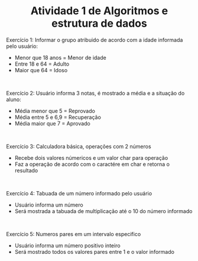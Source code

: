<h1 align='center'> Atividade 1 de Algoritmos e estrutura de dados </h1>

Exercício 1: Informar o grupo atribuido de acordo com a idade informada pelo usuário:
<ul>
  <li>Menor que 18 anos = Menor de idade</li>
  <li>Entre 18 e 64 = Adulto</li> 
  <li>Maior que 64 = Idoso</li>
</ul>
<br>

Exercício 2: Usuário informa 3 notas, é mostrado a média e a situação do aluno:
<ul>
  <li>Média menor que 5 = Reprovado</li>
  <li>Média entre 5 e 6,9 = Recuperação</li>
  <li>Média maior que 7 = Aprovado</li>
</ul>
<br>

Exercício 3: Calculadora básica, operações com 2 números
<ul>
  <li>Recebe dois valores númericos e um valor char para operação</li>
  <li>Faz a operação de acordo com o caractére em char e retorna o resultado</li>
</ul>
<br>

Exercício 4: Tabuada de um número informado pelo usuário
<ul>
  <li>Usuário informa um número</li>
  <li>Será mostrada a tabuada de multiplicação até o 10 do número informado</li>
</ul>
<br>

Exercício 5: Numeros pares em um intervalo especifico
<ul>
  <li> Usuário informa um número positivo inteiro</li>
  <li> Será mostrado todos os valores pares entre 1 e o valor informado</li>
</ul>
